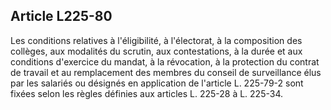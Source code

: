 Article L225-80
----
Les conditions relatives à l'éligibilité, à l'électorat, à la composition des
collèges, aux modalités du scrutin, aux contestations, à la durée et aux
conditions d'exercice du mandat, à la révocation, à la protection du contrat de
travail et au remplacement des membres du conseil de surveillance élus par les
salariés ou désignés en application de l'article L. 225-79-2 sont fixées selon
les règles définies aux articles L. 225-28 à L. 225-34.
